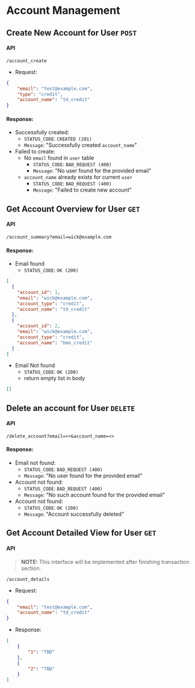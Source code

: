 # Account Management
## Create New Account for User `POST`
#### API
```
/account_create
```
- Request:
```Json
{
    "email": "test@example.com",
    "type": "credit",
    "account_name": "td_credit"
}
```
#### Response:
- Successfully created: 
    - `STATUS_CODE`: `CREATED (201)` 
    - `Message`: "Successfully created `account_name`"
- Failed to create: 
    - No `email` found in `user` table
        - `STATUS_CODE`: `BAD_REQUEST (400)`
        - `Message`: "No user found for the provided email"
    - `account_name` already exists for current `user`
        - `STATUS_CODE`: `BAD_REQUEST (400)` 
        - `Message`: "Failed to create new account"
        
        

## Get Account Overview for User `GET`
#### API
```
/account_summary?email=wick@example.com
```
#### Response:
- Email found
    - `STATUS_CODE`: `OK (200)`
```Json
[
  {
    "account_id": 1,
    "email": "wick@example.com",
    "account_type": "credit",
    "account_name": "td_credit"
  },
  {
    "account_id": 2,
    "email": "wick@example.com",
    "account_type": "credit",
    "account_name": "bmo_credit"
  }
]
```
- Email Not found
    - `STATUS_CODE`: `OK (200)`
    - return empty list in body
```json
[]
```

## Delete an account for User `DELETE`
#### API
```
/delete_account?email=<>&account_name=<>
```
#### Response:
- Email not found:
    - `STATUS_CODE`: `BAD_REQUEST (400)`
    - `Message`: "No user found for the provided email"
- Account not found:
    - `STATUS_CODE`: `BAD_REQUEST (400)`
    - `Message`: "No such account found for the provided email"
- Account not found:
    - `STATUS_CODE`: `OK (200)`
    - `Message`: "Account successfully deleted"


## Get Account Detailed View for User `GET`
#### API
> **NOTE:** This interface will be implemented after finishing transaction section.


```
/account_details
```
- Request:
```Json
{
    "email": "test@example.com",
    "account_name": "td_credit"
}
```
- Response:
```Json
[
    {
        "1": "TBD"
    },
    {
        "2": "TBD"
    }
]
```
